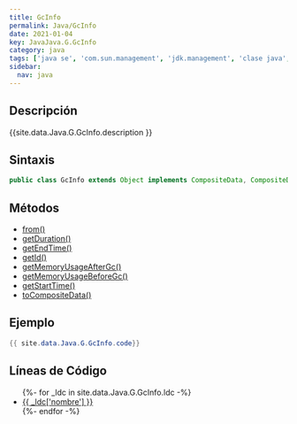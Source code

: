 ```yaml
---
title: GcInfo
permalink: Java/GcInfo
date: 2021-01-04
key: JavaJava.G.GcInfo
category: java
tags: ['java se', 'com.sun.management', 'jdk.management', 'clase java', 'Java 1.5']
sidebar: 
  nav: java
---
```


## Descripción
{{site.data.Java.G.GcInfo.description }}

## Sintaxis
~~~java
public class GcInfo extends Object implements CompositeData, CompositeDataView
~~~

## Métodos
* [from()](/Java/GcInfo/from)
* [getDuration()](/Java/GcInfo/getDuration)
* [getEndTime()](/Java/GcInfo/getEndTime)
* [getId()](/Java/GcInfo/getId)
* [getMemoryUsageAfterGc()](/Java/GcInfo/getMemoryUsageAfterGc)
* [getMemoryUsageBeforeGc()](/Java/GcInfo/getMemoryUsageBeforeGc)
* [getStartTime()](/Java/GcInfo/getStartTime)
* [toCompositeData()](/Java/GcInfo/toCompositeData)

## Ejemplo
~~~java
{{ site.data.Java.G.GcInfo.code}}
~~~

## Líneas de Código
<ul>
{%- for _ldc in site.data.Java.G.GcInfo.ldc -%}
   <li>
       <a href="{{_ldc['url'] }}">{{ _ldc['nombre'] }}</a>
   </li>
{%- endfor -%}
</ul>
